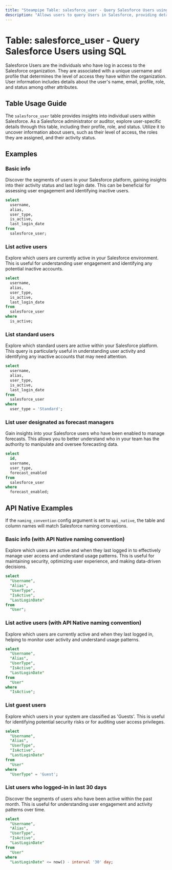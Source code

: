 ```yaml
---
title: "Steampipe Table: salesforce_user - Query Salesforce Users using SQL"
description: "Allows users to query Users in Salesforce, providing detailed information about each user's profile, role, and status."
---
```


# Table: salesforce_user - Query Salesforce Users using SQL

Salesforce Users are the individuals who have log in access to the Salesforce organization. They are associated with a unique username and profile that determines the level of access they have within the organization. User information includes details about the user's name, email, profile, role, and status among other attributes.

## Table Usage Guide

The `salesforce_user` table provides insights into individual users within Salesforce. As a Salesforce administrator or auditor, explore user-specific details through this table, including their profile, role, and status. Utilize it to uncover information about users, such as their level of access, the roles they are assigned, and their activity status.

## Examples

### Basic info
Discover the segments of users in your Salesforce platform, gaining insights into their activity status and last login date. This can be beneficial for assessing user engagement and identifying inactive users.

```sql
select
  username,
  alias,
  user_type,
  is_active,
  last_login_date
from
  salesforce_user;
```

### List active users
Explore which users are currently active in your Salesforce environment. This is useful for understanding user engagement and identifying any potential inactive accounts.

```sql
select
  username,
  alias,
  user_type,
  is_active,
  last_login_date
from
  salesforce_user
where
  is_active;
```

### List standard users
Explore which standard users are active within your Salesforce platform. This query is particularly useful in understanding user activity and identifying any inactive accounts that may need attention.

```sql
select
  username,
  alias,
  user_type,
  is_active,
  last_login_date
from
  salesforce_user
where
  user_type = 'Standard';
```

### List user designated as forecast managers
Gain insights into your Salesforce users who have been enabled to manage forecasts. This allows you to better understand who in your team has the authority to manipulate and oversee forecasting data.

```sql
select
  id,
  username,
  user_type,
  forecast_enabled
from
  salesforce_user
where
  forecast_enabled;
```

## API Native Examples

If the `naming_convention` config argument is set to `api_native`, the table and column names will match Salesforce naming conventions.

### Basic info (with API Native naming convention)
Explore which users are active and when they last logged in to effectively manage user access and understand usage patterns. This is useful for maintaining security, optimizing user experience, and making data-driven decisions.

```sql
select
  "Username",
  "Alias",
  "UserType",
  "IsActive",
  "LastLoginDate"
from
  "User";
```

### List active users (with API Native naming convention)
Explore which users are currently active and when they last logged in, helping to monitor user activity and understand usage patterns.

```sql
select
  "Username",
  "Alias",
  "UserType",
  "IsActive",
  "LastLoginDate"
from
  "User"
where
  "IsActive";
```

### List guest users
Explore which users in your system are classified as 'Guests'. This is useful for identifying potential security risks or for auditing user access privileges.

```sql
select
  "Username",
  "Alias",
  "UserType",
  "IsActive",
  "LastLoginDate"
from
  "User"
where
  "UserType" = 'Guest';
```

### List users who logged-in in last 30 days
Discover the segments of users who have been active within the past month. This is useful for understanding user engagement and activity patterns over time.

```sql
select
  "Username",
  "Alias",
  "UserType",
  "IsActive",
  "LastLoginDate"
from
  "User"
where
  "LastLoginDate" <= now() - interval '30' day;
```